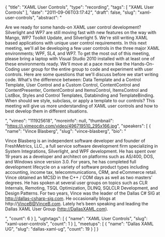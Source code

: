 {
  "title": "XAML User Controls",
  "type": "recording",
  "tags": [
    "XAML User Controls"
  ],
  "date": "2011-09-06T03:17:42",
  "draft": false,
  "slug": "xaml-user-controls",
  "abstract": "<p>Are we ready for some hands-on XAML user control development? Silverlight and WP7 are still moving fast with new features on the way with Mango, WP7 Toolkit Update, and Silverlight 5. We're still writing XAML based applications with unique user control requirements. In this next meeting, we'll all be developing a few user controls in the three major XAML environments; WPF, SL4, and WP7. To get the most out of this meeting, please bring a laptop with Visual Studio 2010 installed with at least one of these environments ready. We'll move at a pace more like the Hands-On-Coding user group for the entire group to code and experiment with user controls. Here are some questions that we'll discuss before we start writing code. What's the difference between: Data Template and a Control Template, User Control and a Custom Control, ContentControl and ContentPresenter, ContentControl and ItemsControl, ItemsControl and ListBox, Styles and Control Templates, Databinding and TemplateBinding. When should we style, subclass, or apply a template to our controls? This meeting will give us more understanding of XAML user controls and how to best develop them in different situations.</p>",
  "vimeo": "111925618",
  "moreinfo": null,
  "thumbnail": "https://i.vimeocdn.com/video/496719510_295x166.jpg",
  "speakers": [
    {
      "name": "Vince Blasberg",
      "slug": "vince-blasberg",
      "bio": "<p>Vince Blasberg is an independent software developer and founder of FreshMetrics, LLC., a full service software development firm specializing in System Integrations, Silverlight, and WPF development. He has spent over 19 years as a developer and architect on platforms such as AS/400, DOS, and Windows since version 3.0. For years, he has completed full development lifecycle on a variety of software product types including accounting, income tax, telecommunications, CRM, and eCommerce retail. Vince obtained an MCSD in the C++ / COM days as well as two masters’ degrees. He has spoken at several user groups on topics such as CLR Internals, Remoting, TSQL Optimization, DLINQ, SQLCLR Development, and Design Patterns. For two years, Vince was the leader of the Dallas C# SIG at http://dallas-csharp-sig.com. He occasionally blogs at http://VinceB@VinceB.com. Lately he’s been speaking and leading the Dallas XAML User Group (http://DallasXAML.com).</p>",
      "count": 6
    }
  ],
  "ugtvtags": [
    {
      "name": "XAML User Controls",
      "slug": "xaml-user-controls",
      "count": 1
    }
  ],
  "meetups": [
    {
      "name": "Dallas XAML UG",
      "slug": "dallas-xaml-ug",
      "count": 19
    }
  ]
}